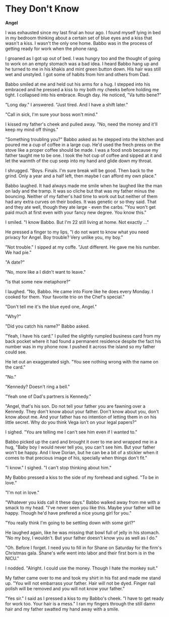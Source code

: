 # They Don't Know

**Angel**

I was exhausted since my last final an hour ago. I found myself lying in bed in my bedroom thinking about a certain set of blue eyes and a kiss that wasn't a kiss. I wasn't the only one home. Babbo was in the process of getting ready for work when the phone rang.

I groaned as I got up out of bed. I was hungry too and the thought of going to work on an empty stomach was a bad idea. I heard Babbo hang up and he turned to me in his khakis and mint green button down. His hair was still wet and unstyled. I got some of habits from him and others from Dad.

Babbo smiled at me and held out his arms for a hug.  I stepped into his embraced and he pressed a kiss to my both my cheeks before holding me tight.  I collapsed into his embrace.  Rough day.  He noticed, "Va tutto bene?"

"Long day." I answered.  "Just tired.  And I have a shift later."

"Call in sick, I'm sure your boss won't mind."

I kissed my father's cheek and pulled away.  "No, need the money and it'll keep my mind off things."

"Something troubling you?"  Babbo asked as he stepped into the kitchen and poured me a cup of coffee in a large cup.  He'd used the frech press on the stove like a proper coffee should be made.  I was a food snob because my father taught me to be one.  I took the hot cup of coffee and sipped at it and let the warmth of the cup seep into my hand and glide down my throat.

I shrugged.  "Boys.  Finals.  I'm sure break will be good.  Then back to the grind.  Only a year and a half left, then maybe I can afford my own place."

Babbo laughed.  It had always made me smile when he laughed like the man on lady and the tramp.  It was so cliche but that was my father minus the bouncing.  Neither of my father's had time to work out but neither of them had any extra curves on their bodies.  It was genetic or so they said.  That and they ate well, though they ate large - even the carbs.  "You won't get paid much at first even with your fancy new degree.  You know this."

I smiled.  "I know Babbo.  But I'm 22 still living at home.  Not exactly ..."

He pressed a finger to my lips, "I do not want to know what you need privacy for Angel.  Boy trouble? Very unlike you, my boy."

"Not trouble."  I sipped at my coffe.  "Just different. He gave me his number.  We had pie."

"A date?"

"No, more like a I didn't want to leave."

"Is that some new metaphore?"

I laughed.  "No, Babbo.  He came into Fiore like he does every Monday.  I cooked for them.  Your favorite trio on the Chef's special."

"Don't tell me it's the blue eyed one, Angel."

"Why?"

"Did you catch his name?"  Babbo asked.

"Yeah, I have his card." I pulled the slightly rumpled business card from my back pocket where it had found a permanent residence despite the fact his number was in my phone now.  I pushed it across the island so my father could see.

He let out an exaggerated sigh.  "You see nothing wrong with the name on the card."

"No."

"Kennedy?  Doesn't ring a bell."

"Yeah one of Dad's partners is Kennedy."

"Angel, that's his son.  Do not tell your father you are fawning over a Kennedy.  They don't know about your father.  Don't know about you, don't know about me.  And your father has no intention of letting them in on his little secret.  Why do you think Vega isn't on your legal papers?"

I sighed. "You are telling me I can't see him even if I wanted to."

Babbo picked up the card and brought it over to me and wrapped me in a hug, "Baby boy I would never tell you, you can't see him.  But your father won't be happy.  And I love Dorian, but he can be a bit of a stickler when it comes to that precious image of his, specially when things don't fit."

"I know." I sighed.  "I can't stop thinking about him."

My Babbo pressed a kiss to the side of my forehead and sighed.  "To be in love."

"I'm not in love."

"Whatever you kids call it these days."  Babbo walked away from me with a smack to my head.  "I've never seen you like this.  Maybe your father will be happy.  Though he'd have prefered a nice young girl for you."

"You really think I'm going to be settling down with some girl?"

He laughed again, like he was missing that bowl full of jelly in his stomach.  "No my boy, I wouldn't.  But your father doesn't know you as well as I do."

"Oh.  Before I forget.  I need you to fill in for Shane on Saturday for the firm's Christmas gala.   Shane's wife went into labor and their first born is in the NICU."

I nodded. "Alright.  I could use the money.  Though I hate the monkey suit."

My father came over to me and took my shirt in his fist and made me stand up.  "You will not embarrass your father.  Hair will not be dyed.  Finger nail polish will be removed and you will not know your father."

"Yes sir."  I said as I pressed a kiss to my Babbo's cheek.  "I have to get ready for work too.  Your hair is a mess."  I ran my fingers through the still damn hair and my father swatted my hand away with a smile.


